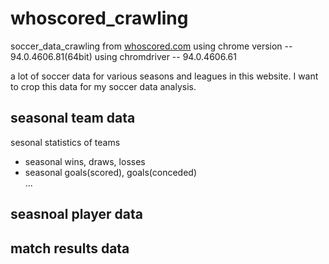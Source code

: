 # whoscored_crawling
soccer_data_crawling from [whoscored.com](http://whoscored.com)
using chrome version --  94.0.4606.81(64bit)
using chromdriver -- 94.0.4606.61

a lot of soccer data for various seasons and leagues in this website.
I want to crop this data for my soccer data analysis.

## seasonal team data
sesonal statistics of teams
- seasonal wins, draws, losses
- seasonal goals(scored), goals(conceded)  
...


## seasnoal player data

## match results data 





